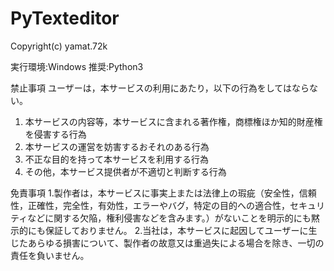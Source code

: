 # PyTexteditor
Copyright(c) yamat.72k

実行環境:Windows
推奨:Python3

禁止事項
ユーザーは，本サービスの利用にあたり，以下の行為をしてはならない。

1. 本サービスの内容等，本サービスに含まれる著作権，商標権ほか知的財産権を侵害する行為
2. 本サービスの運営を妨害するおそれのある行為
3. 不正な目的を持って本サービスを利用する行為
4. その他，本サービス提供者が不適切と判断する行為

免責事項
1.製作者は，本サービスに事実上または法律上の瑕疵（安全性，信頼性，正確性，完全性，有効性，エラーやバグ，特定の目的への適合性，セキュリティなどに関する欠陥，権利侵害などを含みます。）がないことを明示的にも黙示的にも保証しておりません。
2.当社は，本サービスに起因してユーザーに生じたあらゆる損害について、製作者の故意又は重過失による場合を除き、一切の責任を負いません。
